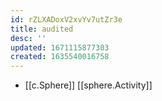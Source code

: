 ```yaml
---
id: rZLXADoxV2xvYv7utZr3e
title: audited
desc: ''
updated: 1671115877303
created: 1635540016758
---
```




- [[c.Sphere]] [[sphere.Activity]]

